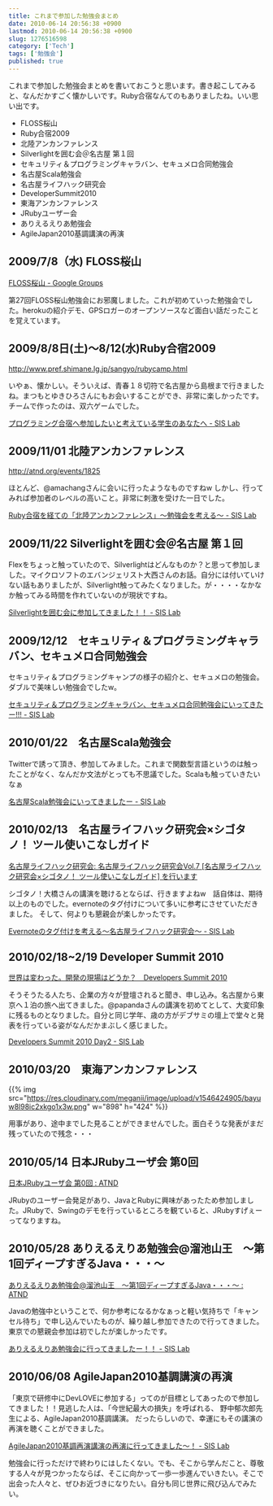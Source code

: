 ```yaml
---
title: これまで参加した勉強会まとめ
date: 2010-06-14 20:56:38 +0900
lastmod: 2010-06-14 20:56:38 +0900
slug: 1276516598
category: ['Tech']
tags: ['勉強会']
published: true
---
```


これまで参加した勉強会まとめを書いておこうと思います。書き起こしてみると、なんだかすごく懐かしいです。Ruby合宿なんてのもありましたね。いい思い出です。

- FLOSS桜山
- Ruby合宿2009
- 北陸アンカンファレンス
- Silverlightを囲む会＠名古屋 第１回
- セキュリティ＆プログラミングキャラバン、セキュメロ合同勉強会
- 名古屋Scala勉強会
- 名古屋ライフハック研究会
- DeveloperSummit2010
- 東海アンカンファレンス
- JRubyユーザー会
- ありえるえりあ勉強会
- AgileJapan2010基調講演の再演

## 2009/7/8（水) FLOSS桜山

[FLOSS桜山 \- Google Groups](https://groups.google.com/forum/#!forum/flosss)

第27回FLOSS桜山勉強会にお邪魔しました。これが初めていった勉強会でした。herokuの紹介デモ、GPSロガーのオープンソースなど面白い話だったことを覚えています。


## 2009/8/8日(土)〜8/12(水)Ruby合宿2009

<a href="http://www.pref.shimane.lg.jp/sangyo/rubycamp.html">http://www.pref.shimane.lg.jp/sangyo/rubycamp.html</a>

いやぁ、懐かしい。そういえば、青春１８切符で名古屋から島根まで行きましたね。まつもとゆきひろさんにもお会いすることができ、非常に楽しかったです。チームで作ったのは、双六ゲームでした。

[プログラミング合宿へ参加したいと考えている学生のあなたへ \- SIS Lab](https://www.meganii.com/blog/2009/08/15/1250303235/)


## 2009/11/01 北陸アンカンファレンス

<a href="http://atnd.org/events/1825">http://atnd.org/events/1825</a>

ほとんど、@amachangさんに会いに行ったようなものですねw しかし、行ってみれば参加者のレベルの高いこと。非常に刺激を受けた一日でした。

[Ruby合宿を経ての「北陸アンカンファレンス」〜勉強会を考える〜 \- SIS Lab](https://www.meganii.com/blog/2009/11/02/1257149659/)


## 2009/11/22 Silverlightを囲む会＠名古屋 第１回

Flexをちょっと触っていたので、Silverlightはどんなものか？と思って参加しました。マイクロソフトのエバンジェリスト大西さんのお話。自分には付いていけない話もありましたが、Silverlight触ってみたくなりました。が・・・・なかなか触ってみる時間を作れていないのが現状ですね。

[Silverlightを囲む会に参加してきました！！ \- SIS Lab](https://www.meganii.com/blog/2009/11/22/1258893125/)


## 2009/12/12　セキュリティ＆プログラミングキャラバン、セキュメロ合同勉強会

セキュリティ＆プログラミングキャンプの様子の紹介と、セキュメロの勉強会。ダブルで美味しい勉強会でしたw。

[セキュリティ＆プログラミングキャラバン、セキュメロ合同勉強会にいってきたー\!\!\! \- SIS Lab](https://www.meganii.com/blog/2009/12/13/1260666253/)


## 2010/01/22　名古屋Scala勉強会

Twitterで誘って頂き、参加してみました。これまで関数型言語というのは触ったことがなく、なんだか文法がとっても不思議でした。Scalaも触っていきたいなぁ

[名古屋Scala勉強会にいってきましたー \- SIS Lab](https://www.meganii.com/blog/2010/01/25/1264479393/)


## 2010/02/13　名古屋ライフハック研究会×シゴタノ！ ツール使いこなしガイド

[名古屋ライフハック研究会: 名古屋ライフハック研究会Vol\.7 \[名古屋ライフハック研究会×シゴタノ！ ツール使いこなしガイド\] を行います](https://nagoya-lifehack.blogspot.com/2010/02/blog-post.html)

シゴタノ！大橋さんの講演を聴けるとならば、行きますよねw　話自体は、期待以上のものでした。evernoteのタグ付けについて多いに参考にさせていただきました。
そして、何よりも懇親会が楽しかったです。

[Evernoteのタグ付けを考える〜名古屋ライフハック研究会〜 \- SIS Lab](https://www.meganii.com/blog/2010/02/15/1266246830/)


## 2010/02/18~2/19 Developer Summit 2010

[世界は変わった。開発の現場はどうか？　Developers Summit 2010](https://codezine.jp/devsumi/2010/)

そうそうたる人たち、企業の方々が登壇されると聞き、申し込み。名古屋から東京へ１泊の旅へ出てきました。@papandaさんの講演を初めてとして、大変印象に残るものとなりました。自分と同じ学年、歳の方がデブサミの壇上で堂々と発表を行っている姿がなんだかまぶしく感じました。

[Developers Summit 2010 Day2 \- SIS Lab](https://www.meganii.com/blog/2010/02/19/1266586605/)


## 2010/03/20　東海アンカンファレンス

{{% img src="https://res.cloudinary.com/meganii/image/upload/v1546424905/bayuw8l98ic2xkgo1x3w.png" w="898" h="424" %}}

用事があり、途中までした見ることができませんでした。面白そうな発表がまだ残っていたので残念・・・


## 2010/05/14 日本JRubyユーザ会 第0回

[日本JRubyユーザ会 第0回 : ATND](https://atnd.org/events/4264)

JRubyのユーザー会発足があり、JavaとRubyに興味があったため参加しました。JRubyで、Swingのデモを行っているところを観ていると、JRubyすげぇーってなりますね。



## 2010/05/28 ありえるえりあ勉強会@溜池山王　～第1回ディープすぎるJava・・・～ 

[ありえるえりあ勉強会@溜池山王　～第1回ディープすぎるJava・・・～ : ATND](https://atnd.org/events/4261)

Javaの勉強中ということで、何か参考になるかなぁっと軽い気持ちで「キャンセル待ち」で申し込んでいたものが、繰り越し参加できたので行ってきました。東京での懇親会参加は初でしたが楽しかったです。

[ありえるえりあ勉強会に行ってきましたー！！ \- SIS Lab](https://www.meganii.com/blog/2010/05/29/1275094837/)


## 2010/06/08 AgileJapan2010基調講演の再演
「東京で研修中にDevLOVEに参加する」ってのが目標としてあったので参加してきました！！見逃した人は、「今世紀最大の損失」を呼ばれる、 野中郁次郎先生による、AgileJapan2010基調講演。 だったらしいので、幸運にもその講演の再演を聴くことができました。

[AgileJapan2010基調再演講演の再演に行ってきました〜！ \- SIS Lab](https://www.meganii.com/blog/2010/06/13/1276397501/)

勉強会に行っただけで終わりにはしたくない。でも、そこから学んだこと、尊敬する人々が見つかったならば、そこに向かって一歩一歩進んでいきたい。そこで出会った人々と、ぜひお近づきになりたい。自分も同じ世界に飛び込んでみたい。
